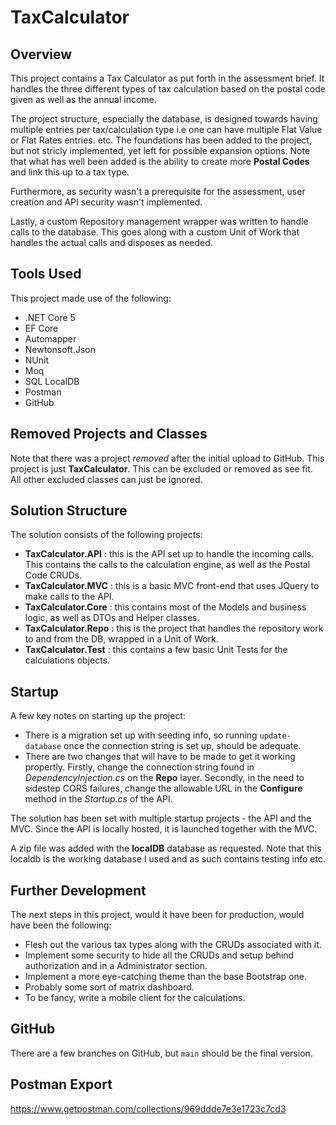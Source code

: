# TaxCalculator
## Overview
This project contains a Tax Calculator as put forth in the assessment brief. It handles the three different types of tax calculation based on the postal code given as well as the annual income.

The project structure, especially the database, is designed towards having multiple entries per tax/calculation type i.e one can have multiple Flat Value or Flat Rates entries. etc. The foundations has been added to the project, but not stricly implemented, yet left for possible expansion options. Note that what has well been added is the ability to create more **Postal Codes** and link this up to a tax type. 

Furthermore, as security wasn't a prerequisite for the assessment, user creation and API security wasn't implemented. 

Lastly, a custom Repository management wrapper was written to handle calls to the database. This goes along with a custom Unit of Work that handles the actual calls and disposes
as needed.

## Tools Used
This project made use of the following:
- .NET Core 5
- EF Core
- Automapper
- Newtonsoft.Json
- NUnit
- Moq
- SQL LocalDB
- Postman
- GitHub

## Removed Projects and Classes
Note that there was a project *removed* after the initial upload to GitHub. This project is just **TaxCalculator**. This can be excluded or removed as see fit. All other excluded classes can just be ignored.

## Solution Structure
The solution consists of the following projects:
- **TaxCalculator.API** : this is the API set up to handle the incoming calls. This contains the calls to the calculation engine, as well as the Postal Code CRUDs.
- **TaxCalculator.MVC** : this is a basic MVC front-end that uses JQuery to make calls to the API.
- **TaxCalculator.Core** : this contains most of the Models and business logic, as well as DTOs and Helper classes.
- **TaxCalculator.Repo** : this is the project that handles the repository work to and from the DB, wrapped in a Unit of Work.
- **TaxCalculator.Test** : this contains a few basic Unit Tests for the calculations objects.

## Startup
A few key notes on starting up the project:
- There is a migration set up with seeding info, so running `update-database` once the connection string is set up, should be adequate.
- There are two changes that will have to be made to get it working propertly. Firstly, change the connection string found in *DependencyInjection.cs* on the **Repo** layer.
Secondly, in the need to sidestep CORS failures, change the allowable URL in the **Configure** method in the *Startup.cs* of the API.

The solution has been set with multiple startup projects - the API and the MVC. Since the API is locally hosted, it is launched together with the MVC.

A zip file was added with the **localDB** database as requested. Note that this localdb is the working database I used and as such contains testing info etc.

## Further Development
The next steps in this project, would it have been for production, would have been the following:
- Flesh out the various tax types along with the CRUDs associated with it.
- Implement some security to hide all the CRUDs and setup behind authorization and in a Administrator section.
- Implement a more eye-catching theme than the base Bootstrap one.
- Probably some sort of matrix dashboard.
- To be fancy, write a mobile client for the calculations.

## GitHub
There are a few branches on GitHub, but `main` should be the final version.

## Postman Export

https://www.getpostman.com/collections/969ddde7e3e1723c7cd3



